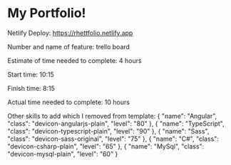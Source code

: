 # My Portfolio!

Netlify Deploy: https://rhettfolio.netlify.app

Number and name of feature: trello board

Estimate of time needed to complete: 4 hours

Start time: 10:15

Finish time: 8:15

Actual time needed to complete:  10 hours

Other skills to add which I removed from template:
        {
          "name": "Angular",
          "class": "devicon-angularjs-plain",
          "level": "80"
        },
        {
          "name": "TypeScript",
          "class": "devicon-typescript-plain",
          "level": "90"
        },
        {
          "name": "Sass",
          "class": "devicon-sass-original",
          "level": "75"
        },
        {
          "name": "C#",
          "class": "devicon-csharp-plain",
          "level": "65"
        },
        {
          "name": "MySql",
          "class": "devicon-mysql-plain",
          "level": "60"
        }